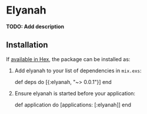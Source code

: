 # Elyanah

**TODO: Add description**

## Installation

If [available in Hex](https://hex.pm/docs/publish), the package can be installed as:

  1. Add elyanah to your list of dependencies in `mix.exs`:

        def deps do
          [{:elyanah, "~> 0.0.1"}]
        end

  2. Ensure elyanah is started before your application:

        def application do
          [applications: [:elyanah]]
        end

